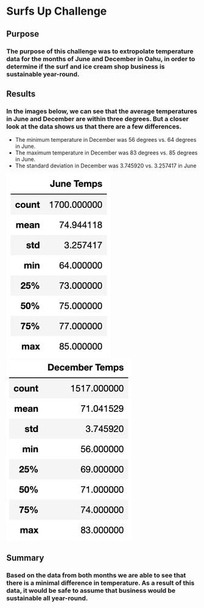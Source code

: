 # Surfs Up Challenge

## Purpose
### The purpose of this challenge was to extropolate temperature data for the months of June and December in Oahu, in order to determine if the surf and ice cream shop business is sustainable year-round.

## Results
### In the images below, we can see that the average temperatures in June and December are within three degrees.  But a closer look at the data shows us that there are a few differences.

* The minimum temperature in December was 56 degrees vs. 64 degrees in June.
* The maximum temperature in December was 83 degrees vs. 85 degrees in June.
* The standard deviation in December was 3.745920 vs. 3.257417 in June

![june_temps](june_temps.png)  ![december_temps](december_temps.png)

## Summary
### Based on the data from both months we are able to see that there is a minimal difference in temperature.   As a result of this data, it would be safe to assume that business would be sustainable all year-round.
